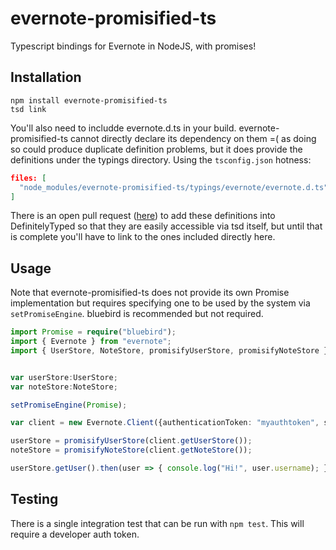 # evernote-promisified-ts

Typescript bindings for Evernote in NodeJS, with promises!

## Installation

```
npm install evernote-promisified-ts
tsd link
```

You'll also need to includde evernote.d.ts in your build.  evernote-promisified-ts cannot directly declare its
dependency on them =( as doing so could produce duplicate definition problems, but it does provide the definitions
under the typings directory.  Using the `tsconfig.json` hotness:

```json
files: [
  "node_modules/evernote-promisified-ts/typings/evernote/evernote.d.ts" 
]
```

There is an open pull request ([here](https://github.com/borisyankov/DefinitelyTyped/pull/5153)) to add these 
definitions into DefinitelyTyped so that they are easily accessible via tsd itself, but until that is complete you'll
have to link to the ones included directly here.

## Usage

Note that evernote-promisified-ts does not provide its own Promise implementation but requires specifying one to be
used by the system via `setPromiseEngine`.  bluebird is recommended but not required.


```typescript
import Promise = require("bluebird");
import { Evernote } from "evernote";
import { UserStore, NoteStore, promisifyUserStore, promisifyNoteStore } from "evernote-promisified-ts";


var userStore:UserStore;
var noteStore:NoteStore;

setPromiseEngine(Promise);

var client = new Evernote.Client({authenticationToken: "myauthtoken", sandbox: false});

userStore = promisifyUserStore(client.getUserStore());
noteStore = promisifyNoteStore(client.getNoteStore());

userStore.getUser().then(user => { console.log("Hi!", user.username); });
```

## Testing

There is a single integration test that can be run with `npm test`.  This will require a developer auth token.
